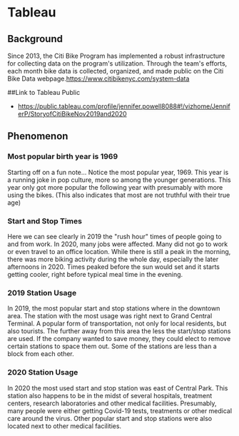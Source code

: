 # Tableau
## Background
Since 2013, the Citi Bike Program has implemented a robust infrastructure for collecting data on the program's utilization. Through the team's efforts, each month bike data is collected, organized, and made public on the Citi Bike Data webpage.https://www.citibikenyc.com/system-data

##Link to Tableau Public
- https://public.tableau.com/profile/jennifer.powell8088#!/vizhome/JenniferP/StoryofCitiBikeNov2019and2020
## Phenomenon
### Most popular birth year is 1969
Starting off on a fun note... Notice the most popular year, 1969. This year is a running joke in pop culture, more so among the younger generations. This year only got more popular the following year with presumably with more using the bikes. (This also indicates that most are not truthful with their true age)
### Start and Stop Times
Here we can see clearly in 2019 the "rush hour" times of people going to and from work. In 2020, many jobs were affected. Many did not go to work or even travel to an office location. While there is still a peak in the morning, there was more biking activity during the whole day, especially the later afternoons in 2020. Times peaked before the sun would set and it starts getting cooler, right before typical meal time in the evening.
### 2019 Station Usage
In 2019, the most popular start and stop stations where in the downtown area. The station with the most usage was right next to Grand Central Terminal. A popular form of transportation, not only for local residents, but also tourists. The further away from this area the less the start/stop stations are used.
If the company wanted to save money, they could elect to remove certain stations to space them out. Some of the stations are less than a block from each other. 
### 2020 Station Usage
In 2020 the most used start and stop station was east of Central Park. This station also happens to be in the midst of several hospitals, treatment centers, research laboratories and other medical facilities. Presumably, many people were either getting Covid-19 tests, treatments or other medical care around the virus. Other popular start and stop stations were also located next to other medical facilities.
